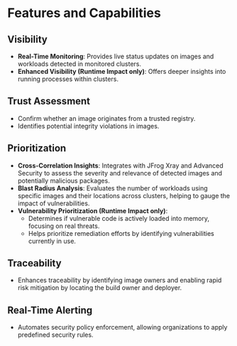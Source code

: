 # Features and Capabilities

## **Visibility**

* **Real-Time Monitoring**: Provides live status updates on images and workloads detected in monitored clusters.
* **Enhanced Visibility (Runtime Impact only)**: Offers deeper insights into running processes within clusters.

## **Trust Assessment**

* Confirm whether an image originates from a trusted registry.
* Identifies potential integrity violations in images.

## **Prioritization**

* **Cross-Correlation Insights**: Integrates with JFrog Xray and Advanced Security to assess the severity and relevance of detected images and potentially malicious packages.
* **Blast Radius Analysis**: Evaluates the number of workloads using specific images and their locations across clusters, helping to gauge the impact of vulnerabilities.
* **Vulnerability Prioritization (Runtime Impact only)**:
  * Determines if vulnerable code is actively loaded into memory, focusing on real threats.
  * Helps prioritize remediation efforts by identifying vulnerabilities currently in use.

## **Traceability**

* Enhances traceability by identifying image owners and enabling rapid risk mitigation by locating the build owner and deployer.

## **Real-Time Alerting**

* Automates security policy enforcement, allowing organizations to apply predefined security rules.

